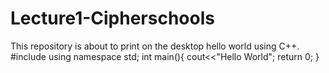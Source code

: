 # Lecture1-Cipherschools
This repository is about to print on the desktop hello world using C++.
#include<iostream>
using namespace std;
int main(){
  cout<<"Hello World";
  return 0;
  }

